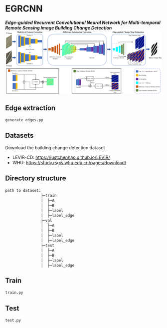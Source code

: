 # EGRCNN
***Edge-guided Recurrent Convolutional Neural Network for Multi-temporal Remote Sensing Image Building Change Detection***
![net](https://github.com/luting-hnu/EGRCNN/blob/main/figure/net.png)
## Edge extraction
```bash
generate edges.py
```
## Datasets
Download the building change detection dataset
- LEVIR-CD: https://justchenhao.github.io/LEVIR/
- WHU: https://study.rsgis.whu.edu.cn/pages/download/
## Directory structure
```
path to dataset:
                ├─train
                │  ├─A
                │  ├─B
                │  ├─label
                │  ├─label_edge
                ├─val
                │  ├─A
                │  ├─B
                │  ├─label
                │  ├─label_edge
                ├─test
                │  ├─A
                │  ├─B
                │  ├─label
                │  ├─label_edge
```
## Train
```bash
train.py
```
## Test
```bash
test.py
```
